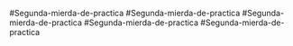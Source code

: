 #Segunda-mierda-de-practica
#Segunda-mierda-de-practica
#Segunda-mierda-de-practica
#Segunda-mierda-de-practica
#Segunda-mierda-de-practica

